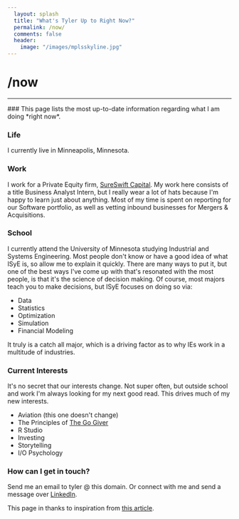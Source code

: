```yaml
---
  layout: splash
  title: "What's Tyler Up to Right Now?"
  permalink: /now/
  comments: false
  header:
    image: "/images/mplsskyline.jpg"
---
```

# /now
<hr>
### This page lists the most up-to-date information regarding what I am doing *right now*.

### Life

I currently live in Minneapolis, Minnesota.

### Work

I work for a Private Equity firm, <a href="https://sureswiftcapital.com" target="_blank">SureSwift Capital</a>. My work here consists
of a title Business Analyst Intern, but I really wear a lot of hats because I'm happy to learn just about anything. Most of my time
is spent on reporting for our Software portfolio, as well as vetting inbound businesses for Mergers & Acquisitions.

### School

I currently attend the University of Minnesota studying Industrial and Systems Engineering. Most people don't know or have
a good idea of what ISyE is, so allow me to explain it quickly. There are many ways to put it, but one of the best ways I've come
up with that's resonated with the most people, is that it's the science of decision making. Of course, most majors teach you to make decisions,
but ISyE focuses on doing so via:

* Data
* Statistics
* Optimization
* Simulation
* Financial Modeling

It truly is a catch all major, which is a driving factor as to why IEs work in a multitude of industries.

### Current Interests

It's no secret that our interests change. Not super often, but outside school and work I'm always looking for my next good read. This drives
much of my new interests.

* Aviation (this one doesn't change)
* The Principles of <a href="https://thegogiver.com" target="_blank">The Go Giver</a>
* R Studio
* Investing
* Storytelling
* I/O Psychology

### How can I get in touch?

Send me an email to tyler @ this domain. Or connect with me and send a message over [LinkedIn](https://www.linkedin.com/in/tylerrrouze/).


This page in thanks to inspiration from <a href="https://medium.com/@mikevardy/why-i-joined-the-now-page-movement-830b1b43fdf6" target="_blank">this article</a>.
